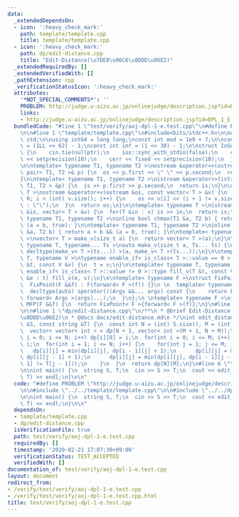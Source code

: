 ```yaml
---
data:
  _extendedDependsOn:
  - icon: ':heavy_check_mark:'
    path: template/template.cpp
    title: template/template.cpp
  - icon: ':heavy_check_mark:'
    path: dp/edit-distance.cpp
    title: "Edit-Distance(\u7DE8\u96C6\u8DDD\u96E2)"
  _extendedRequiredBy: []
  _extendedVerifiedWith: []
  _pathExtension: cpp
  _verificationStatusIcon: ':heavy_check_mark:'
  attributes:
    '*NOT_SPECIAL_COMMENTS*': ''
    PROBLEM: http://judge.u-aizu.ac.jp/onlinejudge/description.jsp?id=DPL_1_E
    links:
    - http://judge.u-aizu.ac.jp/onlinejudge/description.jsp?id=DPL_1_E
  bundledCode: "#line 1 \"test/verify/aoj-dpl-1-e.test.cpp\"\n#define PROBLEM \"http://judge.u-aizu.ac.jp/onlinejudge/description.jsp?id=DPL_1_E\"\
    \n\n#line 1 \"template/template.cpp\"\n#include<bits/stdc++.h>\n\nusing namespace\
    \ std;\n\nusing int64 = long long;\nconst int mod = 1e9 + 7;\n\nconst int64 infll\
    \ = (1LL << 62) - 1;\nconst int inf = (1 << 30) - 1;\n\nstruct IoSetup {\n  IoSetup()\
    \ {\n    cin.tie(nullptr);\n    ios::sync_with_stdio(false);\n    cout << fixed\
    \ << setprecision(10);\n    cerr << fixed << setprecision(10);\n  }\n} iosetup;\n\
    \n\ntemplate< typename T1, typename T2 >\nostream &operator<<(ostream &os, const\
    \ pair< T1, T2 >& p) {\n  os << p.first << \" \" << p.second;\n  return os;\n\
    }\n\ntemplate< typename T1, typename T2 >\nistream &operator>>(istream &is, pair<\
    \ T1, T2 > &p) {\n  is >> p.first >> p.second;\n  return is;\n}\n\ntemplate< typename\
    \ T >\nostream &operator<<(ostream &os, const vector< T > &v) {\n  for(int i =\
    \ 0; i < (int) v.size(); i++) {\n    os << v[i] << (i + 1 != v.size() ? \" \"\
    \ : \"\");\n  }\n  return os;\n}\n\ntemplate< typename T >\nistream &operator>>(istream\
    \ &is, vector< T > &v) {\n  for(T &in : v) is >> in;\n  return is;\n}\n\ntemplate<\
    \ typename T1, typename T2 >\ninline bool chmax(T1 &a, T2 b) { return a < b &&\
    \ (a = b, true); }\n\ntemplate< typename T1, typename T2 >\ninline bool chmin(T1\
    \ &a, T2 b) { return a > b && (a = b, true); }\n\ntemplate< typename T = int64\
    \ >\nvector< T > make_v(size_t a) {\n  return vector< T >(a);\n}\n\ntemplate<\
    \ typename T, typename... Ts >\nauto make_v(size_t a, Ts... ts) {\n  return vector<\
    \ decltype(make_v< T >(ts...)) >(a, make_v< T >(ts...));\n}\n\ntemplate< typename\
    \ T, typename V >\ntypename enable_if< is_class< T >::value == 0 >::type fill_v(T\
    \ &t, const V &v) {\n  t = v;\n}\n\ntemplate< typename T, typename V >\ntypename\
    \ enable_if< is_class< T >::value != 0 >::type fill_v(T &t, const V &v) {\n  for(auto\
    \ &e : t) fill_v(e, v);\n}\n\ntemplate< typename F >\nstruct FixPoint : F {\n\
    \  FixPoint(F &&f) : F(forward< F >(f)) {}\n \n  template< typename... Args >\n\
    \  decltype(auto) operator()(Args &&... args) const {\n    return F::operator()(*this,\
    \ forward< Args >(args)...);\n  }\n};\n \ntemplate< typename F >\ninline decltype(auto)\
    \ MFP(F &&f) {\n  return FixPoint< F >{forward< F >(f)};\n}\n#line 4 \"test/verify/aoj-dpl-1-e.test.cpp\"\
    \n\n#line 1 \"dp/edit-distance.cpp\"\n/**\n * @brief Edit-Distance(\u7DE8\u96C6\
    \u8DDD\u96E2)\n * @docs docs/edit-distance.md\n */\nint edit_distance(const string\
    \ &S, const string &T) {\n  const int N = (int) S.size(), M = (int) T.size();\n\
    \  vector< vector< int > > dp(N + 1, vector< int >(M + 1, N + M));\n  for(int\
    \ i = 0; i <= N; i++) dp[i][0] = i;\n  for(int i = 0; i <= M; i++) dp[0][i] =\
    \ i;\n  for(int i = 1; i <= N; i++) {\n    for(int j = 1; j <= M; j++) {\n   \
    \   dp[i][j] = min(dp[i][j], dp[i - 1][j] + 1);\n      dp[i][j] = min(dp[i][j],\
    \ dp[i][j - 1] + 1);\n      dp[i][j] = min(dp[i][j], dp[i - 1][j - 1] + (S[i -\
    \ 1] != T[j - 1]));\n    }\n  }\n  return dp[N][M];\n}\n#line 6 \"test/verify/aoj-dpl-1-e.test.cpp\"\
    \n\nint main() {\n  string S, T;\n  cin >> S >> T;\n  cout << edit_distance(S,\
    \ T) << endl;\n}\n\n"
  code: "#define PROBLEM \"http://judge.u-aizu.ac.jp/onlinejudge/description.jsp?id=DPL_1_E\"\
    \n\n#include \"../../template/template.cpp\"\n\n#include \"../../dp/edit-distance.cpp\"\
    \n\nint main() {\n  string S, T;\n  cin >> S >> T;\n  cout << edit_distance(S,\
    \ T) << endl;\n}\n\n"
  dependsOn:
  - template/template.cpp
  - dp/edit-distance.cpp
  isVerificationFile: true
  path: test/verify/aoj-dpl-1-e.test.cpp
  requiredBy: []
  timestamp: '2020-02-21 17:07:30+09:00'
  verificationStatus: TEST_ACCEPTED
  verifiedWith: []
documentation_of: test/verify/aoj-dpl-1-e.test.cpp
layout: document
redirect_from:
- /verify/test/verify/aoj-dpl-1-e.test.cpp
- /verify/test/verify/aoj-dpl-1-e.test.cpp.html
title: test/verify/aoj-dpl-1-e.test.cpp
---
```

